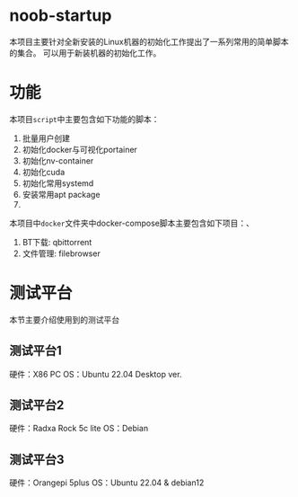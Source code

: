 # noob-startup
本项目主要针对全新安装的Linux机器的初始化工作提出了一系列常用的简单脚本的集合。
可以用于新装机器的初始化工作。
# 功能
本项目`script`中主要包含如下功能的脚本：
1.  批量用户创建
2.  初始化docker与可视化portainer
3.  初始化nv-container
4.  初始化cuda
5.  初始化常用systemd
6.  安装常用apt package
7.  
本项目中`docker`文件夹中docker-compose脚本主要包含如下项目：、
1. BT下载: qbittorrent
2. 文件管理: filebrowser
# 测试平台
本节主要介绍使用到的测试平台
## 测试平台1
硬件：X86 PC
OS：Ubuntu 22.04 Desktop ver.
## 测试平台2
硬件：Radxa Rock 5c lite
OS：Debian
## 测试平台3
硬件：Orangepi 5plus
OS：Ubuntu 22.04 & debian12
